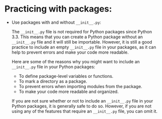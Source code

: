 # Practicing with packages:

- Use packages with and without `__init__.py`:

    The `__init__.py` file is not required for Python packages since Python 3.3. This means that you can create a Python package without an `__init__.py` file and it will still be importable. However, it is still a good practice to include an empty `__init__.py` file in your packages, as it can help to prevent errors and make your code more readable.

    Here are some of the reasons why you might want to include an `__init__.py` file in your Python packages:

    - To define package-level variables or functions.
    - To mark a directory as a package.
    - To prevent errors when importing modules from the package.
    - To make your code more readable and organized.

    If you are not sure whether or not to include an `__init__.py` file in your Python packages, it is generally safe to do so. However, if you are not using any of the features that require an `__init__.py` file, you can omit it. 